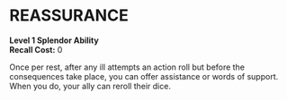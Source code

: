 # REASSURANCE

**Level 1 Splendor Ability**  
**Recall Cost:** 0

Once per rest, after any ill attempts an action roll but before the consequences take place, you can offer assistance or words of support. When you do, your ally can reroll their dice.